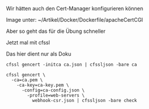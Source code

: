 Wir hätten auch den Cert-Manager konfigurieren können

Image unter: ~/Artikel/Docker/Dockerfile/apacheCertCGI

Aber so geht das für die Übung schneller 

Jetzt mal mit cfssl 

Das hier dient nur als Doku


~~~
cfssl gencert -initca ca.json | cfssljson -bare ca
~~~


~~~
cfssl gencert \
  -ca=ca.pem \
    -ca-key=ca-key.pem \
      -config=ca-config.json \
        -profile=web-servers \
          webhook-csr.json | cfssljson -bare check 
~~~
